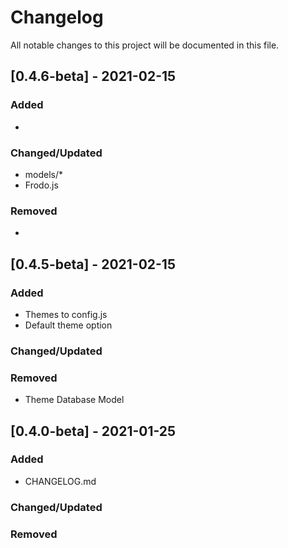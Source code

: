 # Changelog
All notable changes to this project will be documented in this file.

## [0.4.6-beta] - 2021-02-15
### Added
- 
### Changed/Updated
- models/*
- Frodo.js
### Removed
- 







## [0.4.5-beta] - 2021-02-15
### Added
- Themes to config.js
- Default theme option
### Changed/Updated
### Removed
- Theme Database Model


## [0.4.0-beta] - 2021-01-25
### Added
- CHANGELOG.md
### Changed/Updated
### Removed

